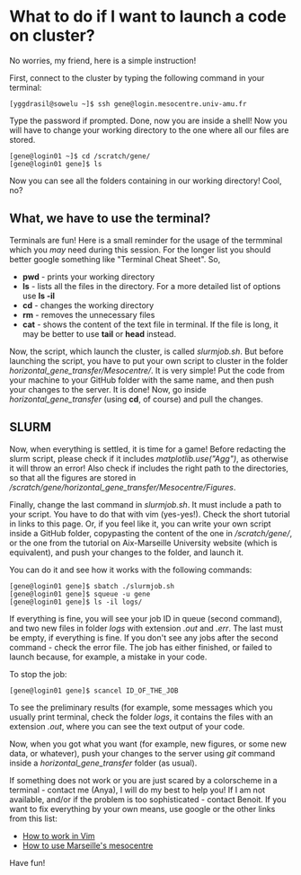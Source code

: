 # What to do if I want to launch a code on cluster?

No worries, my friend, here is a simple instruction! 

First, connect to the cluster by typing the following command in your terminal:
```shell
[yggdrasil@sowelu ~]$ ssh gene@login.mesocentre.univ-amu.fr
```

Type the password if prompted. Done, now you are inside a shell! Now you will have to change your working directory to the one where all our files are stored. 

```shell
[gene@login01 ~]$ cd /scratch/gene/
[gene@login01 gene]$ ls
```

Now you can see all the folders containing in our working directory! Cool, no? 

## What, we have to use the terminal? 

Terminals are fun! Here is a small reminder for the usage of the termminal which you *may* need during this session. For the longer list you should better google something like "Terminal Cheat Sheet". So,

* **pwd** - prints your working directory
* **ls** - lists all the files in the directory. For a more detailed list of options use **ls -il**
* **cd** - changes the working directory
* **rm** - removes the unnecessary files
* **cat** - shows the content of the text file in terminal. If the file is long, it may be better to use **tail** or **head** instead. 

Now, the script, which launch the cluster, is called *slurmjob.sh*. But before launching the script, you have to put your own script to cluster in the folder *horizontal_gene_transfer/Mesocentre/*. It is very simple! Put the code from your machine to your GitHub folder with the same name, and then push your changes to the server. It is done! Now, go inside *horizontal_gene_transfer* (using **cd**, of course) and pull the changes. 

## SLURM

Now, when everything is settled, it is time for a game! Before redacting the slurm script, please check if it includes *matplotlib.use("Agg")*, as otherwise it will throw an error! Also check if includes the right path to the directories, so that all the figures are stored in */scratch/gene/horizontal_gene_transfer/Mesocentre/Figures*. 

Finally, change the last command in *slurmjob.sh*. It must include a path to your script. You have to do that with vim (yes-yes!). Check the short tutorial in links to this page. Or, if you feel like it, you can write your own script inside a GitHub folder, copypasting the content of the one in */scratch/gene/*, or the one from the tutorial on Aix-Marseille University website (which is equivalent), and push your changes to the folder, and launch it. 

You can do it and see how it works with the following commands:

```shell
[gene@login01 gene]$ sbatch ./slurmjob.sh
[gene@login01 gene]$ squeue -u gene
[gene@login01 gene]$ ls -il logs/
```

If everything is fine, you will see your job ID in queue (second command), and two new files in folder *logs* with extension *.out* and *.err*. The last must be empty, if everything is fine. If you don't see any jobs after the second command - check the error file. The job has either finished, or failed to launch because, for example, a mistake in your code. 

To stop the job:

```shell
[gene@login01 gene]$ scancel ID_OF_THE_JOB
```

To see the preliminary results (for example, some messages which you usually print terminal, check the folder *logs*, it contains the files with an extension *.out*, where you can see the text output of your code. 

Now, when you got what you want (for example, new figures, or some new data, or whatever), push your changes to the server using *git* command inside a *horizontal_gene_transfer* folder (as usual). 

If something does not work or you are just scared by a colorscheme in a terminal - contact me (Anya), I will do my best to help you! If I am not available, and/or if the problem is too sophisticated - contact Benoit. If you want to fix everything by your own means, use google or the other links from this list:
* [How to work in Vim](https://vim.rtorr.com)
* [How to use Marseille's mesocentre](https://mesocentre.univ-amu.fr/tutoriauxn/)


Have fun! 
